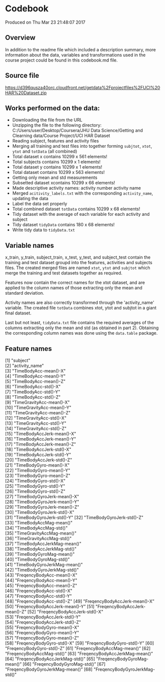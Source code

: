 # Codebook 
Produced on Thu Mar 23 21:48:07 2017 
## Overview
In addition to the readme file which included a description summary, more information about the data, variables and transformations used in the course project could be found in this codebook.md file.

## Source file
https://d396qusza40orc.cloudfront.net/getdata%2Fprojectfiles%2FUCI%20HAR%20Dataset.zip

## Works performed on the data: 
* Downloading the file from the URL 
* Unzipping the file to the following directory: C:/Users/user/Desktop/Coursera/JHU Data Science/Getting and Clearning data/Course Project/UCI HAR Dataset 
* Reading subject, features and activity files 
* Merging all training and test files into together forming `subjtot`, `xtot`, `ytot` and `totData` (all combined) 
* Total dataset x contains 10299 x 561 elements! 
* Total subjects contains 10299 x 1 elements! 
* Total dataset y contains 10299 x 1 elements! 
* Total dataset contains 10299 x 563 elements! 
* Getting only mean and std measurements 
* Subsetted dataset xcontains 10299 x 66 elements! 
* Made descriptive activity names: activity number activity name 
* Merged `acitivity_labels.txt` with the corresponding `activity_name`, updating the data 
* Label the data set properly 
* Total combined dataset `totData` contains 10299 x 68 elements! 
* Tidy dataset with the average of each variable for each activity and subject 
* Tidy dataset `tidyData` contains 180 x 68 elements! 
* Write tidy data to `tidyData.txt` 

## Variable names
x_train, y_train, subject_train, x_test, y_test, and subject_test contain the training and test dataset groupd into the features, activities and subjects files. The created merged files are named `xtot`, `ytot` and `subjtot` which merge the training and test datasets together as required.

Features now contain the correct names for the xtot dataset, and are applied to the column names of those extracting only the mean and standard deviation.

Activity names are also correctly transformed through the 'activity_name' variable. The created file `totData` combines xtot, ytot and subjtot in a giant final dataset.

Last but not least, `tidyData.txt` file contains the required averages of the columns extracting only the mean and std (as obtained in part 2). Obtaining the corresponding column names was done using the `data.table` package.

## Feature names
 [1] "subject"                       
 [2] "activity_name"                  
 [3] "TimeBodyAcc-mean()-X"          
 [4] "TimeBodyAcc-mean()-Y"           
 [5] "TimeBodyAcc-mean()-Z"           
 [6] "TimeBodyAcc-std()-X"           
 [7] "TimeBodyAcc-std()-Y"            
 [8] "TimeBodyAcc-std()-Z"            
 [9] "TimeGravityAcc-mean()-X"       
[10] "TimeGravityAcc-mean()-Y"        
[11] "TimeGravityAcc-mean()-Z"        
[12] "TimeGravityAcc-std()-X"        
[13] "TimeGravityAcc-std()-Y"         
[14] "TimeGravityAcc-std()-Z"         
[15] "TimeBodyAccJerk-mean()-X"      
[16] "TimeBodyAccJerk-mean()-Y"       
[17] "TimeBodyAccJerk-mean()-Z"      
[18] "TimeBodyAccJerk-std()-X"       
[19] "TimeBodyAccJerk-std()-Y"        
[20] "TimeBodyAccJerk-std()-Z"       
[21] "TimeBodyGyro-mean()-X"         
[22] "TimeBodyGyro-mean()-Y"         
[23] "TimeBodyGyro-mean()-Z"        
[24] "TimeBodyGyro-std()-X"          
[25] "TimeBodyGyro-std()-Y"          
[26] "TimeBodyGyro-std()-Z"           
[27] "TimeBodyGyroJerk-mean()-X"     
[28] "TimeBodyGyroJerk-mean()-Y"    
[29] "TimeBodyGyroJerk-mean()-Z"      
[30] "TimeBodyGyroJerk-std()-X"      
[31] "TimeBodyGyroJerk-std()-Y" 
[32] "TimeBodyGyroJerk-std()-Z"    
[33] "TimeBodyAccMag-mean()"         
[34] "TimeBodyAccMag-std()"   
[35] "TimeGravityAccMag-mean()"  
[36] "TimeGravityAccMag-std()"       
[37] "TimeBodyAccJerkMag-mean()"  
[38] "TimeBodyAccJerkMag-std()"      
[39] "TimeBodyGyroMag-mean()"        
[40] "TimeBodyGyroMag-std()"   
[41] "TimeBodyGyroJerkMag-mean()"    
[42] "TimeBodyGyroJerkMag-std()"     
[43] "FreqencyBodyAcc-mean()-X"    
[44] "FreqencyBodyAcc-mean()-Y"     
[45] "FreqencyBodyAcc-mean()-Z"      
[46] "FreqencyBodyAcc-std()-X"    
[47] "FreqencyBodyAcc-std()-Y"      
[48] "FreqencyBodyAcc-std()-Z"
[49] "FreqencyBodyAccJerk-mean()-X” 
[50] "FreqencyBodyAccJerk-mean()-Y”
[51] "FreqencyBodyAccJerk-mean()-Z"
[52] "FreqencyBodyAccJerk-std()-X"  
[53] "FreqencyBodyAccJerk-std()-Y"   
[54] "FreqencyBodyAccJerk-std()-Z"   
[55] "FreqencyBodyGyro-mean()-X"   
[56] "FreqencyBodyGyro-mean()-Y"   
[57] "FreqencyBodyGyro-mean()-Z"     
[58] "FreqencyBodyGyro-std()-X"
[59] "FreqencyBodyGyro-std()-Y”
[60] "FreqencyBodyGyro-std()-Z”
[61] "FreqencyBodyAccMag-mean()”
[62] "FreqencyBodyAccMag-std()”
[63] "FreqencyBodyAccJerkMag-mean()”
[64] "FreqencyBodyAccJerkMag-std()”
[65] "FreqencyBodyGyroMag-mean()”
[66] "FreqencyBodyGyroMag-std()”
[67] "FreqencyBodyGyroJerkMag-mean()”
[68] "FreqencyBodyGyroJerkMag-std()"
